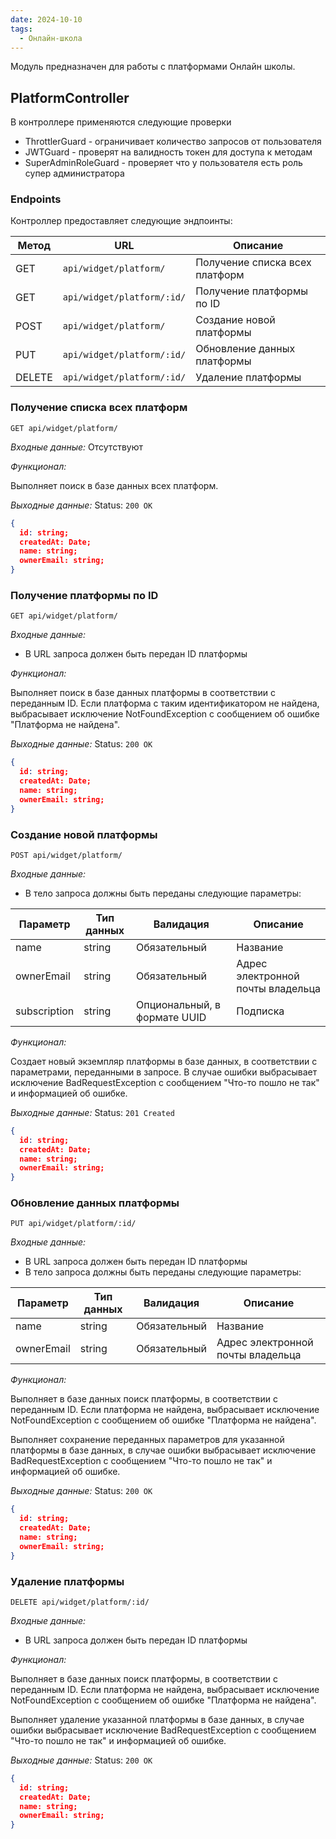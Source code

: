 ```yaml
---
date: 2024-10-10
tags:
  - Онлайн-школа
---
```

Модуль предназначен для работы с платформами Онлайн школы.

## PlatformController

В контроллере применяются следующие проверки

- ThrottlerGuard - ограничивает количество запросов от пользователя
- JWTGuard - проверят на валидность токен для доступа к методам
- SuperAdminRoleGuard - проверяет что у пользователя есть роль супер администратора

### Endpoints

Контроллер предоставляет следующие эндпоинты:

| Метод  | URL                        | Описание                       |
| ------ | -------------------------- | ------------------------------ |
| GET    | `api/widget/platform/`     | Получение списка всех платформ |
| GET    | `api/widget/platform/:id/` | Получение платформы по ID      |
| POST   | `api/widget/platform/`     | Создание новой платформы       |
| PUT    | `api/widget/platform/:id/` | Обновление данных платформы    |
| DELETE | `api/widget/platform/:id/` | Удаление платформы             |

### Получение списка всех платформ

`GET api/widget/platform/`

*Входные данные:* Отсутствуют

*Функционал:*

Выполняет поиск в базе данных всех платформ.

*Выходные данные:* Status: `200 OK`

```json
{
  id: string;
  createdAt: Date;
  name: string;
  ownerEmail: string;
}
```

### Получение платформы по ID

`GET api/widget/platform/`

*Входные данные:*

- В URL запроса должен быть передан ID платформы

*Функционал:*

Выполняет поиск в базе данных платформы в соответствии с переданным ID. Если платформа с таким идентификатором не найдена, выбрасывает исключение NotFoundException с сообщением об ошибке "Платформа не найдена".

*Выходные данные:* Status: `200 OK`

```json
{
  id: string;
  createdAt: Date;
  name: string;
  ownerEmail: string;
}
```

### Создание новой платформы

`POST api/widget/platform/`

*Входные данные:*

- В тело запроса должны быть переданы следующие параметры:

| Параметр     | Тип данных | Валидация                    | Описание                          |
| ------------ | ---------- | ---------------------------- | --------------------------------- |
| name         | string     | Обязательный                 | Название                          |
| ownerEmail   | string     | Обязательный                 | Адрес электронной почты владельца |
| subscription | string     | Опциональный, в формате UUID | Подписка                          |

*Функционал:*

Создает новый экземпляр платформы в базе данных, в соответствии с параметрами, переданными в запросе. В случае ошибки выбрасывает исключение BadRequestException с сообщением "Что-то пошло не так" и информацией об ошибке.

*Выходные данные:* Status: `201 Created`

```json
{
  id: string;
  createdAt: Date;
  name: string;
  ownerEmail: string;
}
```

### Обновление данных платформы

`PUT api/widget/platform/:id/`

*Входные данные:*

- В URL запроса должен быть передан ID платформы
- В тело запроса должны быть переданы следующие параметры:

| Параметр   | Тип данных | Валидация    | Описание                          |
| ---------- | ---------- | ------------ | --------------------------------- |
| name       | string     | Обязательный | Название                          |
| ownerEmail | string     | Обязательный | Адрес электронной почты владельца |

*Функционал:*

Выполняет в базе данных поиск платформы, в соответствии с переданным ID. Если платформа не найдена, выбрасывает исключение NotFoundException с сообщением об ошибке "Платформа не найдена".

Выполняет сохранение переданных параметров для указанной платформы в базе данных, в случае ошибки выбрасывает исключение BadRequestException с сообщением "Что-то пошло не так" и информацией об ошибке.

*Выходные данные:* Status: `200 OK`

```json
{
  id: string;
  createdAt: Date;
  name: string;
  ownerEmail: string;
}
```

### Удаление платформы

`DELETE api/widget/platform/:id/`

*Входные данные:*

- В URL запроса должен быть передан ID платформы

*Функционал:*

Выполняет в базе данных поиск платформы, в соответствии с переданным ID. Если платформа не найдена, выбрасывает исключение NotFoundException с сообщением об ошибке "Платформа не найдена".

Выполняет удаление указанной платформы в базе данных, в случае ошибки выбрасывает исключение BadRequestException с сообщением "Что-то пошло не так" и информацией об ошибке.

*Выходные данные:* Status: `200 OK`

```json
{
  id: string;
  createdAt: Date;
  name: string;
  ownerEmail: string;
}
```